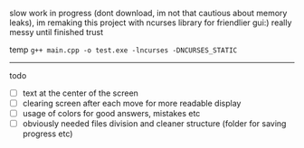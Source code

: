 slow work in progress (dont download, im not that cautious about memory leaks), im remaking this project with ncurses library for friendlier gui:) 
really messy until finished trust

temp ```g++ main.cpp -o test.exe -lncurses -DNCURSES_STATIC```

---
todo
- [ ] text at the center of the screen
- [ ] clearing screen after each move for more readable display
- [ ] usage of colors for good answers, mistakes etc
- [ ] obviously needed files division and cleaner structure (folder for saving progress etc)